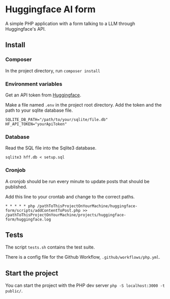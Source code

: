 # Huggingface AI form

A simple PHP application with a form talking to a LLM through Huggingface's API.

## Install

### Composer

In the project directory, run `composer install`

### Environment variables

Get an API token from [Huggingface](https://huggingface.co/settings/tokens).

Make a file named `.env` in the project root directory. Add the token and the path to your sqlite database file.

    SQLITE_DB_PATH="/path/to/your/sqlite/file.db"
    HF_API_TOKEN="yourApiToken"

### Database

Read the SQL file into the Sqlite3 database.

`sqlite3 hff.db < setup.sql`

### Cronjob

A cronjob should be run every minute to update posts that should be published.

Add this line to your crontab and change to the correct paths.

`* * * * * php /pathToThisProjectOnYourMachine/huggingface-form/scripts/addContentToPost.php >> /pathToThisProjectOnYourMachine/projects/huggingface-form/huggingface.log`

## Tests

The script `tests.sh` contains the test suite.

There is a config file for the Github Workflow, `.github/workflows/php.yml`.

## Start the project

You can start the project with the PHP dev server `php -S localhost:3000 -t public/`.
